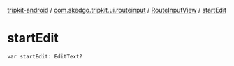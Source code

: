 [tripkit-android](../../index.md) / [com.skedgo.tripkit.ui.routeinput](../index.md) / [RouteInputView](index.md) / [startEdit](./start-edit.md)

# startEdit

`var startEdit: EditText?`
